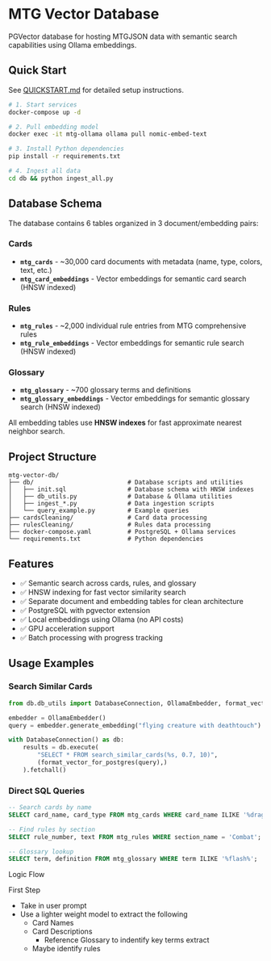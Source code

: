 # MTG Vector Database

PGVector database for hosting MTGJSON data with semantic search capabilities using Ollama embeddings.

## Quick Start

See [QUICKSTART.md](QUICKSTART.md) for detailed setup instructions.

```bash
# 1. Start services
docker-compose up -d

# 2. Pull embedding model
docker exec -it mtg-ollama ollama pull nomic-embed-text

# 3. Install Python dependencies
pip install -r requirements.txt

# 4. Ingest all data
cd db && python ingest_all.py
```

## Database Schema

The database contains 6 tables organized in 3 document/embedding pairs:

### Cards
- **`mtg_cards`** - ~30,000 card documents with metadata (name, type, colors, text, etc.)
- **`mtg_card_embeddings`** - Vector embeddings for semantic card search (HNSW indexed)

### Rules
- **`mtg_rules`** - ~2,000 individual rule entries from MTG comprehensive rules
- **`mtg_rule_embeddings`** - Vector embeddings for semantic rule search (HNSW indexed)

### Glossary
- **`mtg_glossary`** - ~700 glossary terms and definitions
- **`mtg_glossary_embeddings`** - Vector embeddings for semantic glossary search (HNSW indexed)

All embedding tables use **HNSW indexes** for fast approximate nearest neighbor search.

## Project Structure

```
mtg-vector-db/
├── db/                          # Database scripts and utilities
│   ├── init.sql                 # Database schema with HNSW indexes
│   ├── db_utils.py              # Database & Ollama utilities
│   ├── ingest_*.py              # Data ingestion scripts
│   └── query_example.py         # Example queries
├── cardsCleaning/               # Card data processing
├── rulesCleaning/               # Rules data processing
├── docker-compose.yaml          # PostgreSQL + Ollama services
└── requirements.txt             # Python dependencies
```

## Features

- ✅ Semantic search across cards, rules, and glossary
- ✅ HNSW indexing for fast vector similarity search
- ✅ Separate document and embedding tables for clean architecture
- ✅ PostgreSQL with pgvector extension
- ✅ Local embeddings using Ollama (no API costs)
- ✅ GPU acceleration support
- ✅ Batch processing with progress tracking

## Usage Examples

### Search Similar Cards
```python
from db.db_utils import DatabaseConnection, OllamaEmbedder, format_vector_for_postgres

embedder = OllamaEmbedder()
query = embedder.generate_embedding("flying creature with deathtouch")

with DatabaseConnection() as db:
    results = db.execute(
        "SELECT * FROM search_similar_cards(%s, 0.7, 10)",
        (format_vector_for_postgres(query),)
    ).fetchall()
```

### Direct SQL Queries
```sql
-- Search cards by name
SELECT card_name, card_type FROM mtg_cards WHERE card_name ILIKE '%dragon%';

-- Find rules by section
SELECT rule_number, text FROM mtg_rules WHERE section_name = 'Combat';

-- Glossary lookup
SELECT term, definition FROM mtg_glossary WHERE term ILIKE '%flash%';
```













Logic Flow

First Step
* Take in user prompt
* Use a lighter weight model to extract the following 
  * Card Names
  * Card Descriptions
    * Reference Glossary to indentify key terms extract
  * Maybe identify rules
  